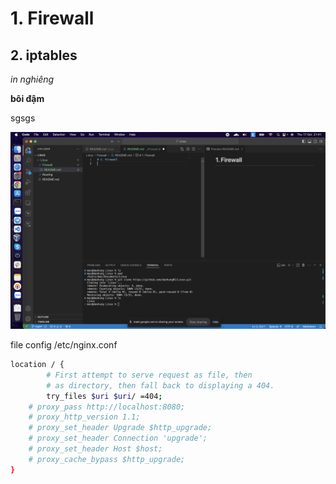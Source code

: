 # 1. Firewall
## 2. iptables
*in nghiêng*

**bôi đậm**

sgsgs

![alt](Screenshot%202024-10-17%20at%2021.41.44.png)


file config /etc/nginx.conf

```sh
location / {
        # First attempt to serve request as file, then
        # as directory, then fall back to displaying a 404.
        try_files $uri $uri/ =404;
    # proxy_pass http://localhost:8080;
    # proxy_http_version 1.1;
    # proxy_set_header Upgrade $http_upgrade;
    # proxy_set_header Connection 'upgrade';
    # proxy_set_header Host $host;
    # proxy_cache_bypass $http_upgrade;
}
```
